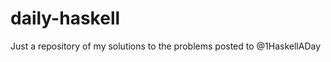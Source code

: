 daily-haskell
=============

Just a repository of my solutions to the problems posted to @1HaskellADay